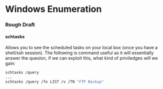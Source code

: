 # Windows Enumeration

### Rough Draft

#### schtasks

Allows you to see the scheduled tasks on your local box (once you have a shell/ssh session). The following is command useful as it will essentially answer the quesion, if we can exploit this, what kind of priviledges will we gain:

```bash
schtasks /query
...
schtasks /query /fo LIST /v /TN "FTP Backup"
```
